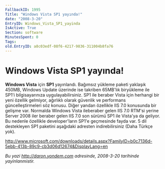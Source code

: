 ```yaml
---
FallbackID: 1995
Title: "Windows Vista SP1 yayında!"
date: "2008-3-20"
EntryID: Windows_Vista_SP1_yayinda
IsActive: True
Section: software
MinutesSpent: 0
Tags: 
old.EntryID: a8c03edf-08f6-4217-9836-311004b8fa76
---
```

# Windows Vista SP1 yayında!
**Windows Vista** için **SP1** yayınlandı. Bağımsız yükleme paketi
yaklaşık 450MB, Windows Update üzerinde ise takriben 65MB'lık biryükleme
ile SP1'i bilgisayarınıza uygulayabilirsiniz. SP1 ile beraber Vista için
herhangi bir yeni özellik gelmiyor, ağırlıklı olarak güvenlik ve
performans güncelleştirmeleri söz konusu. Diğer yandan özellikle IIS 7.0
konusunda bir gelişme var. Normalda Windows Vista ileberaber gelen IIS
7.0 RTM'si yerine Server 2008 iler beraber gelen IIS 7.0 son sürümü SP1
ile Vista'ya da geliyor. Bu nedenle özellikle developer'ların SP1'e
geçmesinde fayda var. 5 dil destekleyen SP1 paketini aşağıdaki adresten
indirebilirsiniz (Daha Türkçe yok).

<http://www.microsoft.com/downloads/details.aspx?FamilyID=b0c7136d-5ebb-413b-89c9-cb3d06d12674&DisplayLang=en>



*Bu yazi http://daron.yondem.com adresinde, 2008-3-20 tarihinde yayinlanmistir.*
